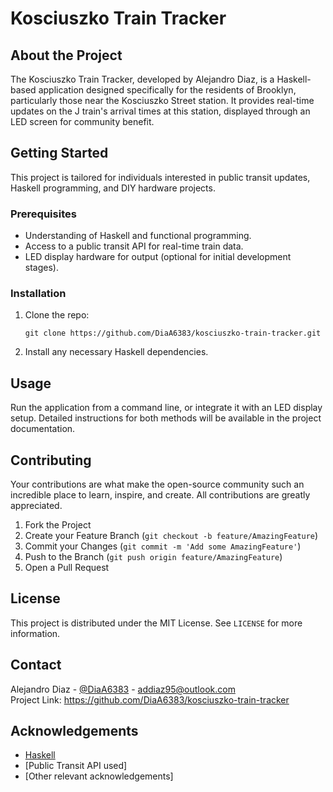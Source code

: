 # Kosciuszko Train Tracker

## About the Project
The Kosciuszko Train Tracker, developed by Alejandro Diaz, is a Haskell-based application designed specifically for the residents of Brooklyn, particularly those near the Kosciuszko Street station. It provides real-time updates on the J train's arrival times at this station, displayed through an LED screen for community benefit.

## Getting Started
This project is tailored for individuals interested in public transit updates, Haskell programming, and DIY hardware projects.

### Prerequisites
- Understanding of Haskell and functional programming.
- Access to a public transit API for real-time train data.
- LED display hardware for output (optional for initial development stages).

### Installation
1. Clone the repo:
   ```
   git clone https://github.com/DiaA6383/kosciuszko-train-tracker.git
   ```
2. Install any necessary Haskell dependencies.

## Usage
Run the application from a command line, or integrate it with an LED display setup. Detailed instructions for both methods will be available in the project documentation.

## Contributing
Your contributions are what make the open-source community such an incredible place to learn, inspire, and create. All contributions are greatly appreciated.

1. Fork the Project
2. Create your Feature Branch (`git checkout -b feature/AmazingFeature`)
3. Commit your Changes (`git commit -m 'Add some AmazingFeature'`)
4. Push to the Branch (`git push origin feature/AmazingFeature`)
5. Open a Pull Request

## License
This project is distributed under the MIT License. See `LICENSE` for more information.

## Contact
Alejandro Diaz - [@DiaA6383](https://github.com/DiaA6383) - addiaz95@outlook.com  
Project Link: https://github.com/DiaA6383/kosciuszko-train-tracker

## Acknowledgements
- [Haskell](https://www.haskell.org/)
- [Public Transit API used]
- [Other relevant acknowledgements]

